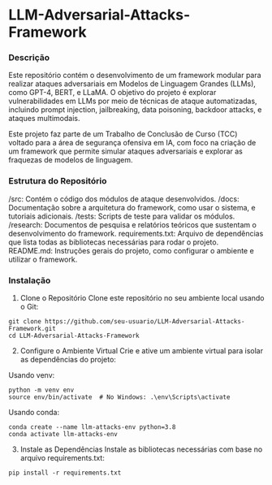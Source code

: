 # LLM-Adversarial-Attacks-Framework
### Descrição
Este repositório contém o desenvolvimento de um framework modular para realizar ataques adversariais em Modelos de Linguagem Grandes (LLMs), como GPT-4, BERT, e LLaMA. O objetivo do projeto é explorar vulnerabilidades em LLMs por meio de técnicas de ataque automatizadas, incluindo prompt injection, jailbreaking, data poisoning, backdoor attacks, e ataques multimodais.

Este projeto faz parte de um Trabalho de Conclusão de Curso (TCC) voltado para a área de segurança ofensiva em IA, com foco na criação de um framework que permite simular ataques adversariais e explorar as fraquezas de modelos de linguagem.

### Estrutura do Repositório
/src: Contém o código dos módulos de ataque desenvolvidos.
/docs: Documentação sobre a arquitetura do framework, como usar o sistema, e tutoriais adicionais.
/tests: Scripts de teste para validar os módulos.
/research: Documentos de pesquisa e relatórios teóricos que sustentam o desenvolvimento do framework.
requirements.txt: Arquivo de dependências que lista todas as bibliotecas necessárias para rodar o projeto.
README.md: Instruções gerais do projeto, como configurar o ambiente e utilizar o framework.

### Instalação
1. Clone o Repositório
Clone este repositório no seu ambiente local usando o Git:
```
git clone https://github.com/seu-usuario/LLM-Adversarial-Attacks-Framework.git
cd LLM-Adversarial-Attacks-Framework
```
2. Configure o Ambiente Virtual
Crie e ative um ambiente virtual para isolar as dependências do projeto:

Usando venv:
```
python -m venv env
source env/bin/activate  # No Windows: .\env\Scripts\activate
```
Usando conda:
```
conda create --name llm-attacks-env python=3.8
conda activate llm-attacks-env
```
3. Instale as Dependências
Instale as bibliotecas necessárias com base no arquivo requirements.txt:
```
pip install -r requirements.txt
```
